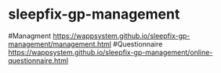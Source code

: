 # sleepfix-gp-management
#Managment
https://wappsystem.github.io/sleepfix-gp-management/management.html
#Questionnaire
https://wappsystem.github.io/sleepfix-gp-management/online-questionnaire.html
